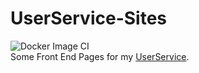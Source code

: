 # UserService-Sites  
![Docker Image CI](https://github.com/DerDavidBohl/UserService-Sites/workflows/Docker%20Image%20CI/badge.svg)  
Some Front End Pages for my [UserService](https://github.com/DerDavidBohl/UserService).
